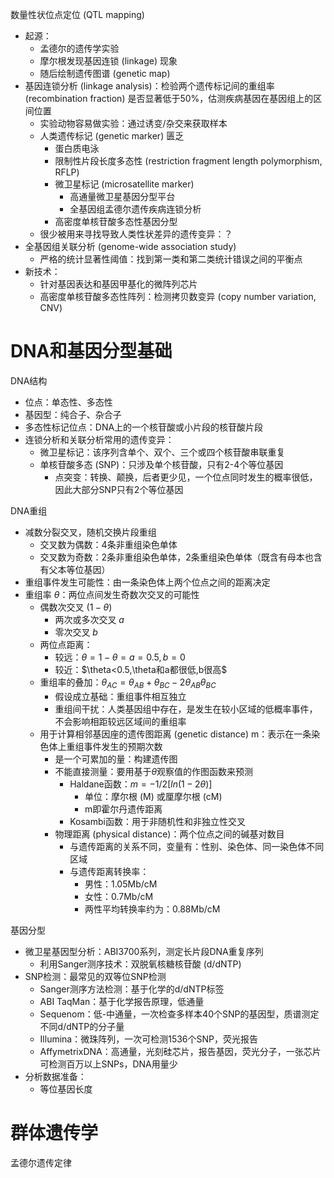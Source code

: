 数量性状位点定位 (QTL mapping)
- 起源：
	- 孟德尔的遗传学实验
	- 摩尔根发现基因连锁 (linkage) 现象
	- 随后绘制遗传图谱 (genetic map)
- 基因连锁分析 (linkage analysis)：检验两个遗传标记间的重组率 (recombination fraction) 是否显著低于50%，估测疾病基因在基因组上的区间位置
	- 实验动物容易做实验：通过诱变/杂交来获取样本
	- 人类遗传标记 (genetic marker) 匮乏
		- 蛋白质电泳
		- 限制性片段长度多态性 (restriction fragment length polymorphism, RFLP)
		- 微卫星标记 (microsatellite marker)
			- 高通量微卫星基因分型平台
			- 全基因组孟德尔遗传疾病连锁分析
		- 高密度单核苷酸多态性基因分型
	- 很少被用来寻找导致人类性状差异的遗传变异：？
- 全基因组关联分析 (genome-wide association study)
	- 严格的统计显著性阈值：找到第一类和第二类统计错误之间的平衡点
- 新技术：
	- 针对基因表达和基因甲基化的微阵列芯片
	- 高密度单核苷酸多态性阵列：检测拷贝数变异 (copy number variation, CNV)

# DNA和基因分型基础

DNA结构
- 位点：单态性、多态性
- 基因型：纯合子、杂合子
- 多态性标记位点：DNA上的一个核苷酸或小片段的核苷酸片段
- 连锁分析和关联分析常用的遗传变异：
	- 微卫星标记：该序列含单个、双个、三个或四个核苷酸串联重复
	- 单核苷酸多态 (SNP)：只涉及单个核苷酸，只有2-4个等位基因
		- 点突变：转换、颠换，后者更少见，一个位点同时发生的概率很低，因此大部分SNP只有2个等位基因

DNA重组
- 减数分裂交叉，随机交换片段重组
	- 交叉数为偶数：4条非重组染色单体
	- 交叉数为奇数：2条非重组染色单体，2条重组染色单体（既含有母本也含有父本等位基因）
- 重组事件发生可能性：由一条染色体上两个位点之间的距离决定
- 重组率 $\theta$：两位点间发生奇数次交叉的可能性
	- 偶数次交叉 $(1-\theta)$
		- 两次或多次交叉 $a$
		- 零次交叉 $b$
	- 两位点距离：
		- 较远：$\theta=1-\theta=a=0.5, b=0$
		- 较近：$\theta<0.5,\theta和a都很低,b很高$
	- 重组率的叠加：$\theta_{AC}=\theta_{AB}+\theta_{BC}-2\theta_{AB}\theta_{BC}$
		- 假设成立基础：重组事件相互独立
		- 重组间干扰：人类基因组中存在，是发生在较小区域的低概率事件，不会影响相距较远区域间的重组率
	- 用于计算相邻基因座的遗传图距离 (genetic distance) m：表示在一条染色体上重组事件发生的预期次数
		- 是一个可累加的量：构建遗传图
		- 不能直接测量：要用基于$\theta$观察值的作图函数来预测
			- Haldane函数：$m=-1/2[ln(1-2\theta)]$
				- 单位：摩尔根 (M) 或厘摩尔根 (cM)
				- m即霍尔丹遗传距离
			- Kosambi函数：用于非随机性和非独立性交叉
		- 物理距离 (physical distance)：两个位点之间的碱基对数目
			- 与遗传距离的关系不同，变量有：性别、染色体、同一染色体不同区域
			- 与遗传距离转换率：
				- 男性：1.05Mb/cM
				- 女性：0.7Mb/cM
				- 两性平均转换率约为：0.88Mb/cM

基因分型
- 微卫星基因型分析：ABI3700系列，测定长片段DNA重复序列
	- 利用Sanger测序技术：双脱氧核糖核苷酸 (d/dNTP)
- SNP检测：最常见的双等位SNP检测
	- Sanger测序方法检测：基于化学的d/dNTP标签
	- ABI TaqMan：基于化学报告原理，低通量
	- Sequenom：低-中通量，一次检查多样本40个SNP的基因型，质谱测定不同d/dNTP的分子量
	- Illumina：微珠阵列，一次可检测1536个SNP，荧光报告
	- AffymetrixDNA：高通量，光刻硅芯片，报告基因，荧光分子，一张芯片可检测百万以上SNPs，DNA用量少
- 分析数据准备：
	- 等位基因长度

# 群体遗传学

孟德尔遗传定律


